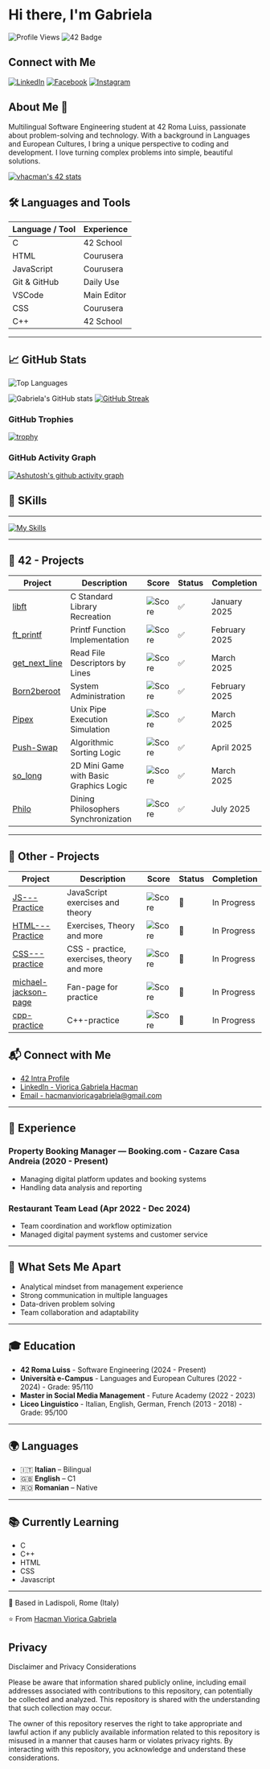 # Hi there, I'm Gabriela 

![Profile Views](https://komarev.com/ghpvc/?username=vhacman&label=Profile%20views&color=0e75b6&style=flat)
![42 Badge](https://img.shields.io/badge/42-Roma_Luiss-2BA5DE?style=flat&logo=42&logoColor=white)

##  Connect with Me

[![LinkedIn](https://img.shields.io/badge/LinkedIn-blue?style=for-the-badge&logo=linkedin&logoColor=white)](https://www.linkedin.com/in/viorica-gabriela-hacman-63a412267/)
[![Facebook](https://img.shields.io/badge/Facebook-1877F2?style=for-the-badge&logo=facebook&logoColor=white)](https://www.facebook.com/profile.php?id=100090802467237)
[![Instagram](https://img.shields.io/badge/Instagram-E4405F?style=for-the-badge&logo=instagram&logoColor=white)](https://www.instagram.com/vgabrielah_/)

## About Me 🚀
Multilingual Software Engineering student at 42 Roma Luiss, passionate about problem-solving and technology. With a background in Languages and European Cultures, I bring a unique perspective to coding and development. I love turning complex problems into simple, beautiful solutions.

[![vhacman's 42 stats](https://badge.mediaplus.ma/binary/vhacman)](https://github.com/oakoudad/badge42)

## 🛠️ Languages and Tools

| Language / Tool | Experience      |
|------------------|----------------|
| C               | 42 School      |
| HTML            | Courusera      |
| JavaScript      | Courusera      |
| Git & GitHub    | Daily Use      |
| VSCode          | Main Editor    |
| CSS             | Courusera      |
|C++              | 42 School      | 
----
## 📈 GitHub Stats

![Top Languages](https://github-readme-stats.vercel.app/api/top-langs/?username=vhacman&theme=tokyonight&layout=default&langs_count=8)

![Gabriela's GitHub stats](https://github-readme-stats.vercel.app/api?username=vhacman&count_private=true)
[![GitHub Streak](https://streak-stats.demolab.com/?user=vhacman)](https://git.io/streak-stats)

### GitHub Trophies
[![trophy](https://github-profile-trophy.vercel.app/?username=vhacman&theme=tokyonight)](https://github.com/ryo-ma/github-profile-trophy)

### GitHub Activity Graph
[![Ashutosh's github activity graph](https://github-readme-activity-graph.vercel.app/graph?username=vhacman&theme=tokyo-night)](https://github.com/ashutosh00710/github-readme-activity-graph)

## 🧠 SKills
---
[![My Skills](https://skillicons.dev/icons?i=c,html,linkedin,css,notion,ubuntu,vim,vscode,windows,&theme=light)](https://skillicons.dev)

---
## 🎯 42 - Projects

| Project                                                         | Description                            | Score                                                   | Status | Completion    |
|------------------------------------------------------------------|----------------------------------------|----------------------------------------------------------|--------|---------------|
| [libft](https://github.com/vhacman/libft)                        | C Standard Library Recreation          | ![Score](https://img.shields.io/badge/Score-100%2F100-brightgreen)  | ✅      | January 2025  |
| [ft_printf](https://github.com/vhacman/printf)                   | Printf Function Implementation         | ![Score](https://img.shields.io/badge/Score-100%2F100-brightgreen)  | ✅      | February 2025 |
| [get_next_line](https://github.com/vhacman/get_next_line)        | Read File Descriptors by Lines         | ![Score](https://img.shields.io/badge/Score-125%2F100-brightgreen)  | ✅      | March 2025    |
| [Born2beroot](https://github.com/vhacman/Born2beroot)            | System Administration                  | ![Score](https://img.shields.io/badge/Score-110%2F100-brightgreen)  | ✅      | February 2025 |
| [Pipex](https://github.com/vhacman/pipex)                        | Unix Pipe Execution Simulation         | ![Score](https://img.shields.io/badge/Score-108%2F100-brightgreen)  | ✅      | March 2025    |
| [Push-Swap](https://github.com/vhacman/push_swap)                | Algorithmic Sorting Logic              | ![Score](https://img.shields.io/badge/Score-90%2F100-brightgreen)   | ✅      | April 2025    |
| [so_long](https://github.com/vhacman/so_long)                    | 2D Mini Game with Basic Graphics Logic | ![Score](https://img.shields.io/badge/Score-122%2F100-brightgreen)  | ✅      | March 2025    |
| [Philo](https://github.com/vhacman/philo)                        | Dining Philosophers Synchronization    | ![Score](https://img.shields.io/badge/Score-100%2F100-brightgreen)  | ✅      | July 2025      |

---
## 🎯 Other - Projects

| Project                                                       | Description                                | Score                                                        | Status | Completion  |
| ------------------------------------------------------------- | ------------------------------------------ | ------------------------------------------------------------ | ------ | ----------- |
| [JS---Practice](https://github.com/vhacman/JS---Practice)     | JavaScript exercises and theory            | ![Score](https://img.shields.io/badge/Score-N%2FA-lightgrey) | 🔄     | In Progress |
| [HTML---Practice](https://github.com/vhacman/HTML---Practice) | Exercises, Theory and more                 | ![Score](https://img.shields.io/badge/Score-N%2FA-lightgrey) | 🔄     | In Progress |
| [CSS---practice](https://github.com/vhacman/CSS---practice)   | CSS - practice, exercises, theory and more | ![Score](https://img.shields.io/badge/Score-N%2FA-lightgrey) | 🔄     | In Progress |
| [michael-jackson-page](https://github.com/vhacman/michael-jackson-page)   | Fan-page for practice | ![Score](https://img.shields.io/badge/Score-N%2FA-lightgrey) | 🔄     | In Progress |
| [cpp-practice](https://github.com/vhacman/cpp_practice)   | C++-practice | ![Score](https://img.shields.io/badge/Score-N%2FA-lightgrey) | 🔄     | In Progress |

## 📬 Connect with Me

- [42 Intra Profile](https://profile.intra.42.fr/users/vhacman)
- [LinkedIn - Viorica Gabriela Hacman](https://www.linkedin.com/in/viorica-gabriela-hacman-63a412267/)
- [Email - hacmanvioricagabriela@gmail.com](mailto:hacmanvioricagabriela@gmail.com)

---

## 💼 Experience

### Property Booking Manager — Booking.com - Cazare Casa Andreia (2020 - Present)
- Managing digital platform updates and booking systems
- Handling data analysis and reporting

### Restaurant Team Lead (Apr 2022 - Dec 2024)
- Team coordination and workflow optimization
- Managed digital payment systems and customer service

---

## 🌟 What Sets Me Apart

- Analytical mindset from management experience
- Strong communication in multiple languages
- Data-driven problem solving
- Team collaboration and adaptability

---

## 🎓 Education

- **42 Roma Luiss** - Software Engineering (2024 - Present)
- **Università e-Campus** - Languages and European Cultures (2022 - 2024) - Grade: 95/110
- **Master in Social Media Management** - Future Academy (2022 - 2023)
- **Liceo Linguistico** - Italian, English, German, French (2013 - 2018) - Grade: 95/100

---
## 🌍 Languages

- 🇮🇹 **Italian** – Bilingual  
- 🇬🇧 **English** – C1  
- 🇷🇴 **Romanian** – Native  

---

## 📚 Currently Learning

- C
- C++
- HTML
- CSS
- Javascript
---

📍 Based in Ladispoli, Rome (Italy)

⭐️ From [Hacman Viorica Gabriela](https://github.com/vhacman)


## Privacy

Disclaimer and Privacy Considerations

Please be aware that information shared publicly online, 
including email addresses associated with contributions to this repository,
can potentially be collected and analyzed. This repository is shared with the
understanding that such collection may occur.

The owner of this repository reserves the right to take appropriate and lawful 
action if any publicly available information related to this repository is misused 
in a manner that causes harm or violates privacy rights. By interacting with this repository, 
you acknowledge and understand these considerations.

